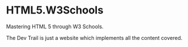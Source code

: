 # HTML5.W3Schools
 Mastering HTML 5 through W3 Schools. 

 The Dev Trail is just a website which implements all the content covered.

